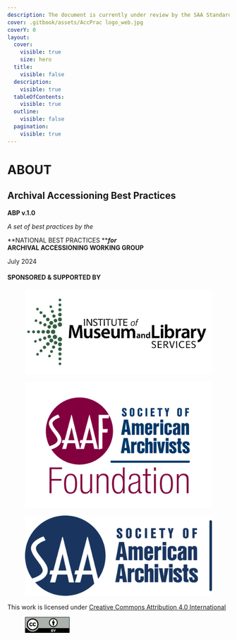 ```yaml
---
description: The document is currently under review by the SAA Standards Committee.
cover: .gitbook/assets/AccPrac logo_web.jpg
coverY: 0
layout:
  cover:
    visible: true
    size: hero
  title:
    visible: false
  description:
    visible: true
  tableOfContents:
    visible: true
  outline:
    visible: false
  pagination:
    visible: true
---
```


# ABOUT

## Archival Accessioning Best Practices

**ABP v.1.0**

_A set of best practices by the_

**NATIONAL BEST PRACTICES **_**for**_ \
**ARCHIVAL ACCESSIONING WORKING GROUP**

July 2024

#### SPONSORED & SUPPORTED BY&#x20;



<div>

<figure><img src=".gitbook/assets/1.jpeg" alt="Institute of Museum and Library Services logo"><figcaption></figcaption></figure>

 

<figure><img src=".gitbook/assets/SAAF-Logo-color-transparent_2438_0.png" alt="Society of American Archivists Foundation logo" width="563"><figcaption></figcaption></figure>

 

<figure><img src=".gitbook/assets/SAAHoriz Blue.png" alt="Society of American Archivists logo" width="563"><figcaption></figcaption></figure>

</div>

This work is licensed under [Creative Commons Attribution 4.0 International](https://creativecommons.org/licenses/by/4.0/?ref=chooser-v1)

<div align="left">

<figure><img src=".gitbook/assets/CCby4.png" alt="" width="101"><figcaption></figcaption></figure>

</div>

